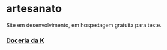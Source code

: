 # artesanato

Site em desenvolvimento, em hospedagem gratuita para teste.

### [Doceria da K](https://ruyweb.000webhostapp.com/doces/)
